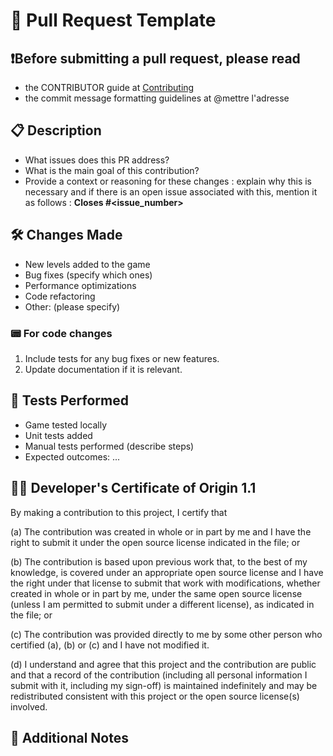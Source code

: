 # 📝 Pull Request Template
## ❗️Before submitting a pull request, please read

- the CONTRIBUTOR guide at [Contributing](https://github.com/INFOM126-Automated-Software-Engineering/2048-groupe-07/blob/main/CONTRIBUTING.md)
- the commit message formatting guidelines at @mettre l'adresse

## 📋 Description
<!--Briefly describe the changes brought about by this PR. -->
- What issues does this PR address?
- What is the main goal of this contribution?
- Provide a context or reasoning for these changes : explain why this is necessary and if there is an open issue associated with this, mention it as follows : **Closes #<issue_number>**

## 🛠️ Changes Made
<!-- Provide a detailed list of the changes included in this PR. -->
- New levels added to the game
- Bug fixes (specify which ones)
- Performance optimizations
- Code refactoring
- Other: (please specify)

### 📟 For code changes
1. Include tests for any bug fixes or new features.
2. Update documentation if it is relevant.

## 🔧 Tests Performed
<!-- Indicate how the changes were tested. -->
- Game tested locally
- Unit tests added
- Manual tests performed (describe steps)
- Expected outcomes: ...

## 👩‍💻 Developer's Certificate of Origin 1.1

By making a contribution to this project, I certify that

(a) The contribution was created in whole or in part by me and I
    have the right to submit it under the open source license
    indicated in the file; or

(b) The contribution is based upon previous work that, to the best
    of my knowledge, is covered under an appropriate open source
    license and I have the right under that license to submit that
    work with modifications, whether created in whole or in part
    by me, under the same open source license (unless I am
    permitted to submit under a different license), as indicated
    in the file; or

(c) The contribution was provided directly to me by some other
    person who certified (a), (b) or (c) and I have not modified
    it.

(d) I understand and agree that this project and the contribution
    are public and that a record of the contribution (including all
    personal information I submit with it, including my sign-off) is
    maintained indefinitely and may be redistributed consistent with
    this project or the open source license(s) involved.

## 📣 Additional Notes
<!-- Add any additional comments or important information for the reviewers. -->
